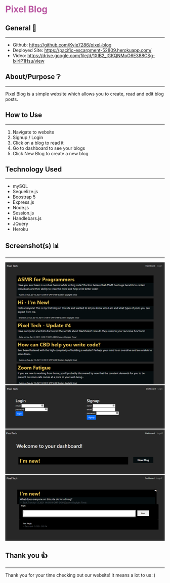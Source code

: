 # <span style="color:#BA58A2">Pixel Blog</span>

## General 📖
---    
- Github:    https://github.com/Kyle7286/pixel-blog
- Deployed Site: https://pacific-escarpment-52809.herokuapp.com/
- Video: https://drive.google.com/file/d/1XIB2_lGKQNMoO6E388CSg-IxlrlP1Hsu/view

## About/Purpose ❔
---
Pixel Blog is a simple website which allows you to create, read and edit blog posts.

## How to Use
---
1. Navigate to website
2. Signup / Login
3. Click on a blog to read it
4. Go to dashboard to see your blogs
5. Click New Blog to create a new blog

## Technology Used
---
* mySQL
* Sequelize.js
* Boostrap 5
* Express.js
* Node.js
* Session.js
* Handlebars.js
* JQuery
* Heroku
    

## Screenshot(s) 📊
---
![Image](./assets/readme/ss1.png)
![Image](./assets/readme/ss2.png)
![Image](./assets/readme/ss3.png)
![Image](./assets/readme/ss4.png)



## Thank you 👍 
---
Thank you for your time checking out our website! It means a lot to us :)